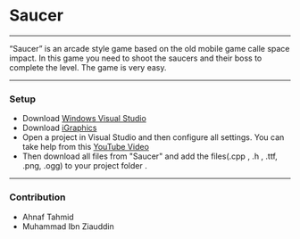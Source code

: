 # Saucer
----
“Saucer” is an arcade style game based on the old mobile game calle space impact. In this game you need to shoot the saucers and their boss to complete the level. The game is very easy.

--------------------------------------------------


### Setup
- Download [Windows Visual Studio](https://visualstudio.microsoft.com/downloads/) 
- Download [iGraphics](https://www.dropbox.com/s/4eykq1sbiv2wy1p/iGraphics%20Files%20Updated.zip?dl=0)
- Open a project in Visual Studio and then configure all settings.
  You can take help from this [YouTube Video](https://www.youtube.com/watch?v=CL3YYkCdbvI&list=PLWxyqfNEyneg_xWZqpdsFulYAgzZYn4cL)
- Then download all files from "Saucer" and add the files(.cpp , .h , .ttf, .png, .ogg) to your project folder .

---------------------

### Contribution
- Ahnaf Tahmid
- Muhammad Ibn Ziauddin
